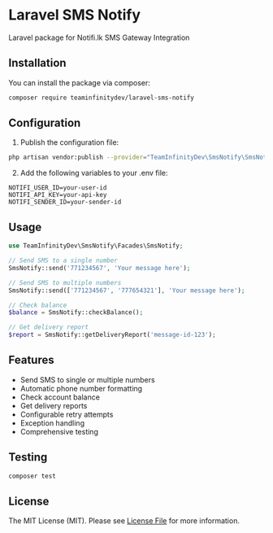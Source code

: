 # Laravel SMS Notify

Laravel package for Notifi.lk SMS Gateway Integration

## Installation

You can install the package via composer:

```bash
composer require teaminfinitydev/laravel-sms-notify
```

## Configuration

1. Publish the configuration file:

```bash
php artisan vendor:publish --provider="TeamInfinityDev\SmsNotify\SmsNotifyServiceProvider"
```

2. Add the following variables to your .env file:

```env
NOTIFI_USER_ID=your-user-id
NOTIFI_API_KEY=your-api-key
NOTIFI_SENDER_ID=your-sender-id
```

## Usage

```php
use TeamInfinityDev\SmsNotify\Facades\SmsNotify;

// Send SMS to a single number
SmsNotify::send('771234567', 'Your message here');

// Send SMS to multiple numbers
SmsNotify::send(['771234567', '777654321'], 'Your message here');

// Check balance
$balance = SmsNotify::checkBalance();

// Get delivery report
$report = SmsNotify::getDeliveryReport('message-id-123');
```

## Features

- Send SMS to single or multiple numbers
- Automatic phone number formatting
- Check account balance
- Get delivery reports
- Configurable retry attempts
- Exception handling
- Comprehensive testing

## Testing

```bash
composer test
```

## License

The MIT License (MIT). Please see [License File](LICENSE) for more information.